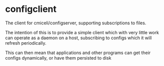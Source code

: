 # configclient
The client for cmiceli/configserver, supporting subscriptions to files.

The intention of this is to provide a simple client which with very little work can operate as a daemon on a host, subscribing to configs which it will refresh periodically.

This can then mean that applications and other programs can get their configs dynamically, or have them persisted to disk
